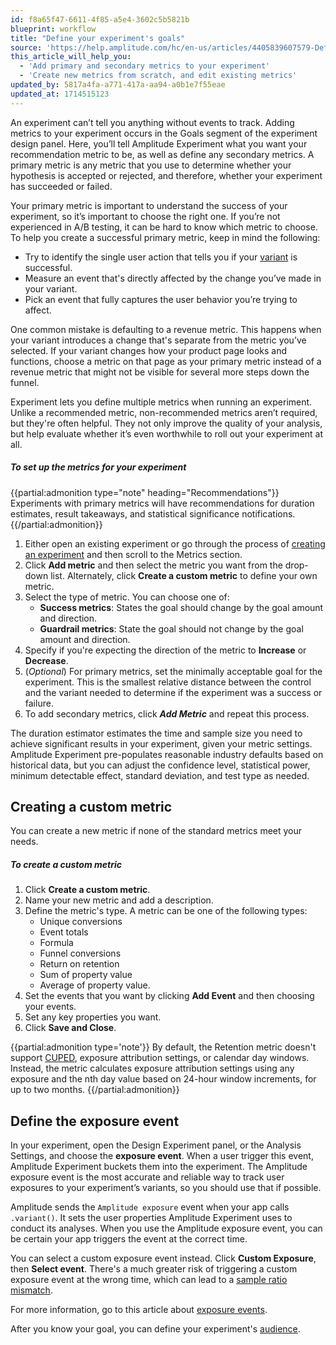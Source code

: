 ```yaml
---
id: f8a65f47-6611-4f85-a5e4-3602c5b5821b
blueprint: workflow
title: "Define your experiment's goals"
source: 'https://help.amplitude.com/hc/en-us/articles/4405839607579-Define-your-experiment-s-goals'
this_article_will_help_you:
  - 'Add primary and secondary metrics to your experiment'
  - 'Create new metrics from scratch, and edit existing metrics'
updated_by: 5817a4fa-a771-417a-aa94-a0b1e7f55eae
updated_at: 1714515123
---
```

An experiment can’t tell you anything without events to track. Adding metrics to your experiment occurs in the Goals segment of the experiment design panel. Here, you’ll tell Amplitude Experiment what you want your recommendation metric to be, as well as define any secondary metrics. A primary metric is any metric that you use to determine whether your hypothesis is accepted or rejected, and therefore, whether your experiment has succeeded or failed.

Your primary metric is important to understand the success of your experiment, so it’s important to choose the right one. If you’re not experienced in A/B testing, it can be hard to know which metric to choose. To help you create a successful primary metric, keep in mind the following:

* Try to identify the single user action that tells you if your [variant](/docs/feature-experiment/workflow/add-variants) is successful.
* Measure an event that's directly affected by the change you’ve made in your variant.
* Pick an event that fully captures the user behavior you’re trying to affect.

One common mistake is defaulting to a revenue metric. This happens when your variant introduces a change that's separate from the metric you’ve selected. If your variant changes how your product page looks and functions, choose a metric on that page as your primary metric instead of a revenue metric that might not be visible for several more steps down the funnel.  

Experiment lets you define multiple metrics when running an experiment. Unlike a recommended metric, non-recommended metrics aren’t required, but they're often helpful. They not only improve the quality of your analysis, but help evaluate whether it’s even worthwhile to roll out your experiment at all.

##### To set up the metrics for your experiment

{{partial:admonition type="note" heading="Recommendations"}}
Experiments with primary metrics will have recommendations for duration estimates, result takeaways, and statistical significance notifications.
{{/partial:admonition}}

1. Either open an existing experiment or go through the process of [creating an experiment](/docs/feature-experiment/workflow/create) and then scroll to the Metrics section.
2. Click **Add metric** and then select the metric you want from the drop-down list. 
Alternately, click **Create a custom metric** to define your own metric.
3. Select the type of metric. You can choose one of:
   * **Success metrics**: States the goal should change by the goal amount and direction. 
   * **Guardrail metrics**: State the goal should not change by the goal amount and direction.
4. Specify if you're expecting the direction of the metric to **Increase** or **Decrease**.
5. (*Optional*) For primary metrics, set the minimally acceptable goal for the experiment. This is the smallest relative distance between the control and the variant needed to determine if the experiment was a success or failure. 
6. To add secondary metrics, click ***Add Metric*** and repeat this process.

The duration estimator estimates the time and sample size you need to achieve significant results in your experiment, given your metric settings. Amplitude Experiment pre-populates reasonable industry defaults based on historical data, but you can adjust the confidence level, statistical power, minimum detectable effect, standard deviation, and test type as needed.

## Creating a custom metric

You can create a new metric if none of the standard metrics meet your needs. 

##### To create a custom metric

1. Click **Create a custom metric**.
2. Name your new metric and add a description. 
3. Define the metric's type. A metric can be one of the following types: 
   * Unique conversions
   * Event totals
   * Formula
   * Funnel conversions
   * Return on retention
   * Sum of property value
   * Average of property value.
4. Set the events that you want by clicking **Add Event** and then choosing your events.
5. Set any key properties you want.
6. Click **Save and Close**.

{{partial:admonition type='note'}}
By default, the Retention metric doesn't support [CUPED](/docs/feature-experiment/workflow/finalize-statistical-preferences), exposure attribution settings, or calendar day windows. Instead, the metric calculates exposure attribution settings using any exposure and the nth day value based on 24-hour window increments, for up to two months.
{{/partial:admonition}}

## Define the exposure event

In your experiment, open the Design Experiment panel, or the Analysis Settings, and choose the **exposure event**. When a user trigger this event, Amplitude Experiment buckets them into the experiment. The Amplitude exposure event is the most accurate and reliable way to track user exposures to your experiment’s variants, so you should use that if possible.

Amplitude sends the `Amplitude exposure` event when your app calls `.variant()`. It sets the user properties Amplitude Experiment uses to conduct its analyses. When you use the Amplitude exposure event, you can be certain your app triggers the event at the correct time.

You can select a custom exposure event instead. Click **Custom Exposure**, then **Select event**. There's a much greater risk of triggering a custom exposure event at the wrong time, which can lead to a [sample ratio mismatch](/docs/feature-experiment/troubleshooting/sample-ratio-mismatch).

For more information, go to this article about [exposure events](https://www.docs.developers.amplitude.com/experiment/general/exposure-tracking/).

After you know your goal, you can define your experiment's [audience](/docs/feature-experiment/workflow/define-audience).
